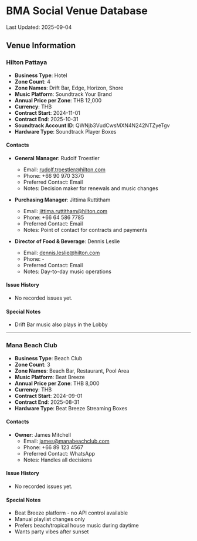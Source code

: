 # BMA Social Venue Database

Last Updated: 2025-09-04

## Venue Information

### Hilton Pattaya
- **Business Type**: Hotel
- **Zone Count**: 4
- **Zone Names**: Drift Bar, Edge, Horizon, Shore
- **Music Platform**: Soundtrack Your Brand
- **Annual Price per Zone**: THB 12,000
- **Currency**: THB
- **Contract Start**: 2024-11-01
- **Contract End**: 2025-10-31
- **Soundtrack Account ID**: QWNjb3VudCwsMXN4N242NTZyeTgv
- **Hardware Type**: Soundtrack Player Boxes

#### Contacts
- **General Manager**: Rudolf Troestler
  - Email: rudolf.troestler@hilton.com
  - Phone: +66 90 970 3370
  - Preferred Contact: Email
  - Notes: Decision maker for renewals and music changes
  
- **Purchasing Manager**: Jittima Ruttitham
  - Email: jittima.ruttitham@hilton.com 
  - Phone: +66 64 586 7785
  - Preferred Contact: Email
  - Notes: Point of contact for contracts and payments
  
- **Director of Food & Beverage**: Dennis Leslie
  - Email: dennis.leslie@hilton.com
  - Phone: -
  - Preferred Contact: Email
  - Notes: Day-to-day music operations

#### Issue History
- No recorded issues yet.

#### Special Notes
- Drift Bar music also plays in the Lobby

---

### Mana Beach Club
- **Business Type**: Beach Club
- **Zone Count**: 3
- **Zone Names**: Beach Bar, Restaurant, Pool Area
- **Music Platform**: Beat Breeze
- **Annual Price per Zone**: THB 8,000
- **Currency**: THB
- **Contract Start**: 2024-09-01
- **Contract End**: 2025-08-31
- **Hardware Type**: Beat Breeze Streaming Boxes

#### Contacts
- **Owner**: James Mitchell
  - Email: james@manabeachclub.com
  - Phone: +66 89 123 4567
  - Preferred Contact: WhatsApp
  - Notes: Handles all decisions

#### Issue History
- No recorded issues yet.

#### Special Notes
- Beat Breeze platform - no API control available
- Manual playlist changes only
- Prefers beach/tropical house music during daytime
- Wants party vibes after sunset